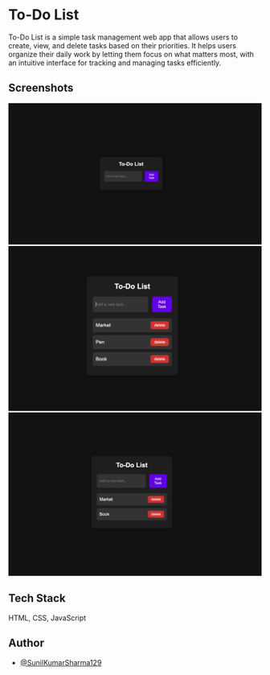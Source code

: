 # To-Do List
To-Do List is a simple task management web app that allows users to create, view, and delete tasks based on their priorities. It helps users organize their daily work by letting them focus on what matters most, with an intuitive interface for tracking and managing tasks efficiently.  

## Screenshots
![image](https://github.com/SunilKumarSharma129/To-Do-List/blob/149f5578615bb4a33f010dd9c07420e632100232/img.jpeg)
![image1](https://github.com/SunilKumarSharma129/To-Do-List/blob/149f5578615bb4a33f010dd9c07420e632100232/img_.jpeg)
![image2](https://github.com/SunilKumarSharma129/To-Do-List/blob/149f5578615bb4a33f010dd9c07420e632100232/img__.jpeg)


## Tech Stack

HTML, CSS, JavaScript

## Author

- [@SunilKumarSharma129](https://github.com/SunilKumarSharma129)
 
